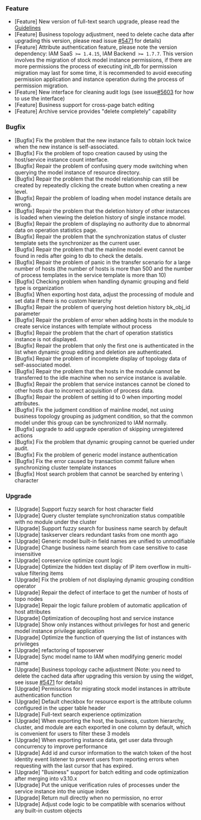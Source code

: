 ### Feature

- [Feature] New version of full-text search upgrade, please read the [Guidelines](https://github.com/TencentBlueKing/bk-cmdb/issues/5507)
- [Feature] Business topology adjustment, need to delete cache data after upgrading this version, please read issue [#5471](https://github.com/TencentBlueKing/bk-cmdb/issues/5471) for details)
- [Feature] Attribute authentication feature, please note the version dependency: IAM SaaS` >= 1.4.15`, IAM Backend` >= 1.7.7`. This version involves the migration of stock model instance permissions, if there are more permissions the process of executing init_db for permission migration may last for some time, it is recommended to avoid executing permission application and instance operation during the process of permission migration.
- [Feature] New interface for cleaning audit logs (see issue[#5603](https://github.com/TencentBlueKing/bk-cmdb/issues/5603) for how to use the interface)
- [Feature] Business support for cross-page batch editing
- [Feature] Archive service provides "delete completely" capability

### Bugfix

- [Bugfix] Fix the problem that the new instance fails to obtain lock twice when the new instance is self-associated.
- [Bugfix] Fix the problem of topo creation caused by using the host/service instance count interface.
- [Bugfix] Repair the problem of confusing query mode switching when querying the model instance of resource directory.
- [Bugfix] Repair the problem that the model relationship can still be created by repeatedly clicking the create button when creating a new level.
- [Bugfix] Repair the problem of loading when model instance details are wrong.
- [Bugfix] Repair the problem that the deletion history of other instances is loaded when viewing the deletion history of single instance model.
- [Bugfix] Repair the problem of displaying no authority due to abnormal data on operation statistics page.
- [Bugfix] Repair the problem that the synchronization status of cluster template sets the synchronizer as the current user.
- [Bugfix] Repair the problem that the mainline model event cannot be found in redis after going to db to check the details.
- [Bugfix] Repair the problem of panic in the transfer scenario for a large number of hosts (the number of hosts is more than 500 and the number of process templates in the service template is more than 10)
- [Bugfix] Checking problem when handling dynamic grouping and field type is organization
- [Bugfix] When exporting host data, adjust the processing of module and set data if there is no custom hierarchy
- [Bugfix] Repair the problem of querying host deletion history bk_obj_id parameter
- [Bugfix] Repair the problem of error when adding hosts in the module to create service instances with template without process
- [Bugfix] Repair the problem that the chart of operation statistics instance is not displayed.
- [Bugfix] Repair the problem that only the first one is authenticated in the list when dynamic group editing and deletion are authenticated.
- [Bugfix] Repair the problem of incomplete display of topology data of self-associated model.
- [Bugfix] Repair the problem that the hosts in the module cannot be transferred to the idle machine when no service instance is available.
- [Bugfix] Repair the problem that service instances cannot be cloned to other hosts due to incorrect acquisition of process data.
- [Bugfix] Repair the problem of setting id to 0 when importing model attributes.
- [Bugfix] Fix the judgment condition of mainline model, not using business topology grouping as judgment condition, so that the common model under this group can be synchronized to IAM normally.
- [Bugfix] upgrade to add upgrade operation of skipping unregistered actions
- [Bugfix] Fix the problem that dynamic grouping cannot be queried under audit.
- [Bugfix] Fix the problem of generic model instance authentication
- [Bugfix] Fix the error caused by transaction commit failure when synchronizing cluster template instances
- [Bugfix] Host search problem that cannot be searched by entering \ character

### Upgrade

- [Upgrade] Support fuzzy search for host character field
- [Upgrade] Query cluster template synchronization status compatible with no module under the cluster
- [Upgrade] Support fuzzy search for business name search by default
- [Upgrade] taskserver clears redundant tasks from one month ago
- [Upgrade] Generic model built-in field names are unified to unmodifiable
- [Upgrade] Change business name search from case sensitive to case insensitive
- [Upgrade] coreservice optimize count logic
- [Upgrade] Optimize the hidden text display of IP item overflow in multi-value filtering items
- [Upgrade] Fix the problem of not displaying dynamic grouping condition operator
- [Upgrade] Repair the defect of interface to get the number of hosts of topo nodes
- [Upgrade] Repair the logic failure problem of automatic application of host attributes
- [Upgrade] Optimization of decoupling host and service instance
- [Upgrade] Show only instances without privileges for host and generic model instance privilege application
- [Upgrade] Optimize the function of querying the list of instances with privileges
- [Upgrade] refactoring of toposerver
- [Upgrade] Sync model name to IAM when modifying generic model name
- [Upgrade] Business topology cache adjustment (Note: you need to delete the cached data after upgrading this version by using the widget, see issue [#5471](https://github.com/TencentBlueKing/bk-cmdb/issues/5471) for details)
- [Upgrade] Permissions for migrating stock model instances in attribute authentication function
- [Upgrade] Default checkbox for resource export is the attribute column configured in the upper table header
- [Upgrade] Full-text search experience optimization
- [Upgrade] When exporting the host, the business, custom hierarchy, cluster, and module are each exported in one column by default, which is convenient for users to filter these 3 models
- [Upgrade] When exporting instance data, get user data through concurrency to improve performance
- [Upgrade] Add id and cursor information to the watch token of the host identity event listener to prevent users from reporting errors when requesting with the last cursor that has expired.
- [Upgrade] "Business" support for batch editing and code optimization after merging into v3.10.x
- [Upgrade] Put the unique verification rules of processes under the service instance into the unique index
- [Upgrade] Return null directly when no permission, no error
- [Upgrade] Adjust code logic to be compatible with scenarios without any built-in custom objects